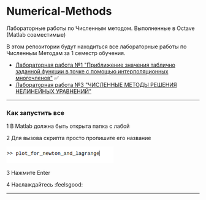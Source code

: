 # Numerical-Methods
Лабораторные работы по Численным методом. Выполненные в Octave (Matlab совместимые)

В этом репозитории будут находиться все лабораторные работы по Численным Методам за 1 семестр обучения.

* [Лабораторная работа №1 "Приближение значения таблично заданной функции в точке с помощью интерполяционных многочленов"](https://github.com/mr8bit/Numerical-Methods/tree/master/Laboratory_work_1) :white_check_mark:
* [Лабораторная работа №3 "ЧИСЛЕННЫЕ МЕТОДЫ РЕШЕНИЯ НЕЛИНЕЙНЫХ УРАВНЕНИЙ"](https://github.com/mr8bit/Numerical-Methods/tree/master/Laboratory_work_3) 


***
### Как запустить все


 1 В Matlab должна быть открыта папка с лабой
 
 2 Для вызова скрипта просто пропишите его название

![](Laboratory_work_1/img/Screenshot_20170313_024434.png) 

 3 Нажмите Enter
 
 4 Наслаждайтесь :feelsgood: 
***
